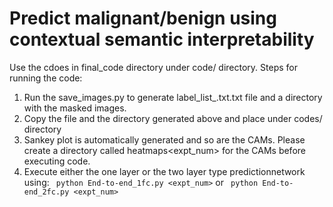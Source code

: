 
# Predict malignant/benign using contextual semantic interpretability

Use the cdoes in final_code directory under code/ directory. Steps for running the code:

1. Run the save_images.py to generate label_list_<split>.txt.txt file and a directory with the masked images.
2. Copy the file and the directory generated above and place under codes/ directory
3. Sankey plot is automatically generated and so are the CAMs. Please create a directory called heatmaps<expt_num> for the CAMs before executing code.
4. Execute either the one layer or the two layer type predictionnetwork using:
  ``` python End-to-end_1fc.py <expt_num>```
  or 
``` python End-to-end_2fc.py <expt_num>```
 

